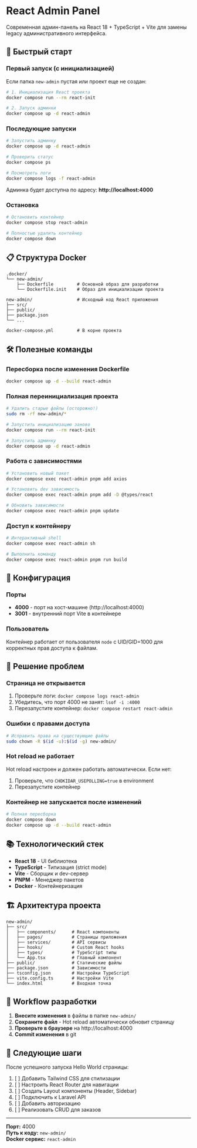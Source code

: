 # React Admin Panel

Современная админ-панель на React 18 + TypeScript + Vite для замены legacy административного интерфейса.

## 🚀 Быстрый старт

### Первый запуск (с инициализацией)

Если папка `new-admin` пустая или проект еще не создан:

```bash
# 1. Инициализация React проекта
docker compose run --rm react-init

# 2. Запуск админки
docker compose up -d react-admin
```

### Последующие запуски

```bash
# Запустить админку
docker compose up -d react-admin

# Проверить статус
docker compose ps

# Посмотреть логи
docker compose logs -f react-admin
```

Админка будет доступна по адресу: **http://localhost:4000**

### Остановка

```bash
# Остановить контейнер
docker compose stop react-admin

# Полностью удалить контейнер
docker compose down
```

## 📋 Структура Docker

```
.docker/
└── new-admin/
    ├── Dockerfile         # Основной образ для разработки
    └── Dockerfile.init    # Образ для инициализации проекта

new-admin/                 # Исходный код React приложения
├── src/
├── public/
├── package.json
└── ...

docker-compose.yml         # В корне проекта
```

## 🛠 Полезные команды

### Пересборка после изменения Dockerfile

```bash
docker compose up -d --build react-admin
```

### Полная переинициализация проекта

```bash
# Удалить старые файлы (осторожно!)
sudo rm -rf new-admin/*

# Запустить инициализацию заново
docker compose run --rm react-init

# Запустить админку
docker compose up -d react-admin
```

### Работа с зависимостями

```bash
# Установить новый пакет
docker compose exec react-admin pnpm add axios

# Установить dev зависимость
docker compose exec react-admin pnpm add -D @types/react

# Обновить зависимости
docker compose exec react-admin pnpm update
```

### Доступ к контейнеру

```bash
# Интерактивный shell
docker compose exec react-admin sh

# Выполнить команду
docker compose exec react-admin pnpm run build
```

## 🔧 Конфигурация

### Порты
- **4000** - порт на хост-машине (http://localhost:4000)
- **3001** - внутренний порт Vite в контейнере

### Пользователь
Контейнер работает от пользователя `node` с UID/GID=1000 для корректных прав доступа к файлам.

## 🐛 Решение проблем

### Страница не открывается

1. Проверьте логи: `docker compose logs react-admin`
2. Убедитесь, что порт 4000 не занят: `lsof -i :4000`
3. Перезапустите контейнер: `docker compose restart react-admin`

### Ошибки с правами доступа

```bash
# Исправить права на существующие файлы
sudo chown -R $(id -u):$(id -g) new-admin/
```

### Hot reload не работает

Hot reload настроен и должен работать автоматически. Если нет:
1. Проверьте, что `CHOKIDAR_USEPOLLING=true` в environment
2. Перезапустите контейнер

### Контейнер не запускается после изменений

```bash
# Полная пересборка
docker compose down
docker compose up -d --build react-admin
```

## 📚 Технологический стек

- **React 18** - UI библиотека
- **TypeScript** - Типизация (strict mode)
- **Vite** - Сборщик и dev-сервер
- **PNPM** - Менеджер пакетов
- **Docker** - Контейнеризация

## 🏗 Архитектура проекта

```
new-admin/
├── src/
│   ├── components/      # React компоненты
│   ├── pages/           # Страницы приложения
│   ├── services/        # API сервисы
│   ├── hooks/           # Custom React hooks
│   ├── types/           # TypeScript типы
│   └── App.tsx          # Главный компонент
├── public/              # Статические файлы
├── package.json         # Зависимости
├── tsconfig.json        # Настройки TypeScript
├── vite.config.ts       # Настройки Vite
└── index.html           # Входная точка
```

## 🔄 Workflow разработки

1. **Внесите изменения** в файлы в папке `new-admin/`
2. **Сохраните файл** - Hot reload автоматически обновит страницу
3. **Проверьте в браузере** на http://localhost:4000
4. **Commit изменения** в git

## 📝 Следующие шаги

После успешного запуска Hello World страницы:

1. [ ] Добавить Tailwind CSS для стилизации
2. [ ] Настроить React Router для навигации
3. [ ] Создать Layout компоненты (Header, Sidebar)
4. [ ] Подключить к Laravel API
5. [ ] Добавить авторизацию
6. [ ] Реализовать CRUD для заказов

---

**Порт:** 4000  
**Путь к коду:** `new-admin/`  
**Docker сервис:** `react-admin`
